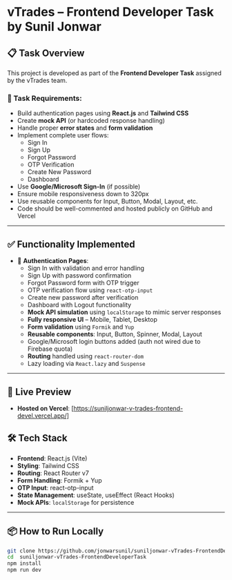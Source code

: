 # vTrades – Frontend Developer Task by Sunil Jonwar

## 📋 Task Overview

This project is developed as part of the **Frontend Developer Task** assigned by the vTrades team.

### 🔹 Task Requirements:

- Build authentication pages using **React.js** and **Tailwind CSS**
- Create **mock API** (or hardcoded response handling)
- Handle proper **error states** and **form validation**
- Implement complete user flows:
  - Sign In
  - Sign Up
  - Forgot Password
  - OTP Verification
  - Create New Password
  - Dashboard
- Use **Google/Microsoft Sign-In** (if possible)
- Ensure mobile responsiveness down to 320px
- Use reusable components for Input, Button, Modal, Layout, etc.
- Code should be well-commented and hosted publicly on GitHub and Vercel

---

## ✅ Functionality Implemented

- 🔐 **Authentication Pages**:
  - Sign In with validation and error handling
  - Sign Up with password confirmation
  - Forgot Password form with OTP trigger
  - OTP verification flow using `react-otp-input`
  - Create new password after verification
  - Dashboard with Logout functionality
  - **Mock API simulation** using `localStorage` to mimic server responses
  - **Fully responsive UI** – Mobile, Tablet, Desktop
  - **Form validation** using `Formik` and `Yup`
  - **Reusable components**: Input, Button, Spinner, Modal, Layout
  - Google/Microsoft login buttons added (auth not wired due to Firebase quota)
  - **Routing** handled using `react-router-dom`
  - Lazy loading via `React.lazy` and `Suspense`

---

## 🚀 Live Preview

- **Hosted on Vercel**: [https://suniljonwar-v-trades-frontend-devel.vercel.app/]

## 🛠️ Tech Stack

- **Frontend**: React.js (Vite)
- **Styling**: Tailwind CSS
- **Routing**: React Router v7
- **Form Handling**: Formik + Yup
- **OTP Input**: react-otp-input
- **State Management**: useState, useEffect (React Hooks)
- **Mock APIs**: `localStorage` for persistence

---

## 📦 How to Run Locally

```bash
git clone https://github.com/jonwarsunil/suniljonwar-vTrades-FrontendDeveloperTask.git
cd  suniljonwar-vTrades-FrontendDeveloperTask
npm install
npm run dev
```
